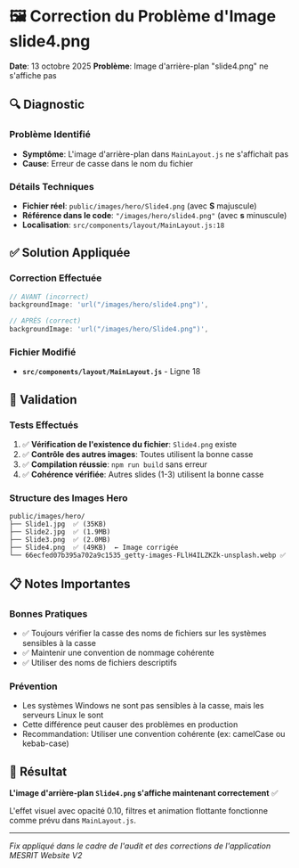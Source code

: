 # 🖼️ Correction du Problème d'Image slide4.png

**Date**: 13 octobre 2025
**Problème**: Image d'arrière-plan "slide4.png" ne s'affiche pas

## 🔍 Diagnostic

### Problème Identifié
- **Symptôme**: L'image d'arrière-plan dans `MainLayout.js` ne s'affichait pas
- **Cause**: Erreur de casse dans le nom du fichier

### Détails Techniques
- **Fichier réel**: `public/images/hero/Slide4.png` (avec **S** majuscule)
- **Référence dans le code**: `"/images/hero/slide4.png"` (avec **s** minuscule)
- **Localisation**: `src/components/layout/MainLayout.js:18`

## ✅ Solution Appliquée

### Correction Effectuée
```javascript
// AVANT (incorrect)
backgroundImage: 'url("/images/hero/slide4.png")',

// APRÈS (correct)
backgroundImage: 'url("/images/hero/Slide4.png")',
```

### Fichier Modifié
- **`src/components/layout/MainLayout.js`** - Ligne 18

## 🧪 Validation

### Tests Effectués
1. ✅ **Vérification de l'existence du fichier**: `Slide4.png` existe
2. ✅ **Contrôle des autres images**: Toutes utilisent la bonne casse
3. ✅ **Compilation réussie**: `npm run build` sans erreur
4. ✅ **Cohérence vérifiée**: Autres slides (1-3) utilisent la bonne casse

### Structure des Images Hero
```
public/images/hero/
├── Slide1.jpg  ✅ (35KB)
├── Slide2.jpg  ✅ (1.9MB)
├── Slide3.png  ✅ (2.0MB)
├── Slide4.png  ✅ (49KB)  ← Image corrigée
└── 66ecfed07b395a702a9c1535_getty-images-FLlH4ILZKZk-unsplash.webp ✅
```

## 📋 Notes Importantes

### Bonnes Pratiques
- ✅ Toujours vérifier la casse des noms de fichiers sur les systèmes sensibles à la casse
- ✅ Maintenir une convention de nommage cohérente
- ✅ Utiliser des noms de fichiers descriptifs

### Prévention
- Les systèmes Windows ne sont pas sensibles à la casse, mais les serveurs Linux le sont
- Cette différence peut causer des problèmes en production
- Recommandation: Utiliser une convention cohérente (ex: camelCase ou kebab-case)

## 🎯 Résultat

**L'image d'arrière-plan `Slide4.png` s'affiche maintenant correctement** ✅

L'effet visuel avec opacité 0.10, filtres et animation flottante fonctionne comme prévu dans `MainLayout.js`.

---

*Fix appliqué dans le cadre de l'audit et des corrections de l'application MESRIT Website V2*